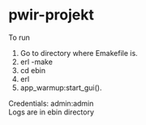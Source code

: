 # pwir-projekt

To run
1. Go to directory where Emakefile is.
2. erl -make
3. cd ebin
4. erl
5. app_warmup:start_gui().

Credentials: admin:admin\
Logs are in ebin directory
